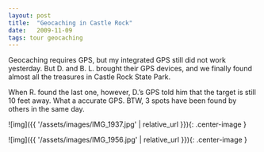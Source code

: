 ```yaml
---
layout: post
title:  "Geocaching in Castle Rock"
date:   2009-11-09
tags: tour geocaching
---
```

Geocaching requires GPS, but my integrated GPS still did not work yesterday. But D. and B. L. brought their GPS devices, and we finally found almost all the treasures in Castle Rock State Park.

When R. found the last one, however, D.’s GPS told him that the target is still 10 feet away. What a accurate GPS. BTW, 3 spots have been found by others in the same day.

![img]({{ '/assets/images/IMG_1937.jpg' | relative_url }}){: .center-image }

![img]({{ '/assets/images/IMG_1956.jpg' | relative_url }}){: .center-image }